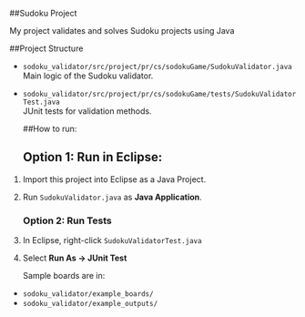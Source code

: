 ##Sudoku Project

My project validates and solves Sudoku projects using Java

##Project Structure
- `sodoku_validator/src/project/pr/cs/sodokuGame/SudokuValidator.java`  
  Main logic of the Sudoku validator.
- `sodoku_validator/src/project/pr/cs/sodokuGame/tests/SudokuValidatorTest.java`  
  JUnit tests for validation methods.


  ##How to run:
  ## Option 1: Run in Eclipse:
1. Import this project into Eclipse as a Java Project.
2. Run `SudokuValidator.java` as **Java Application**.

   ### Option 2: Run Tests
1. In Eclipse, right-click `SudokuValidatorTest.java`
2. Select **Run As → JUnit Test**

   Sample boards are in:
- `sodoku_validator/example_boards/`
- `sodoku_validator/example_outputs/`
  
